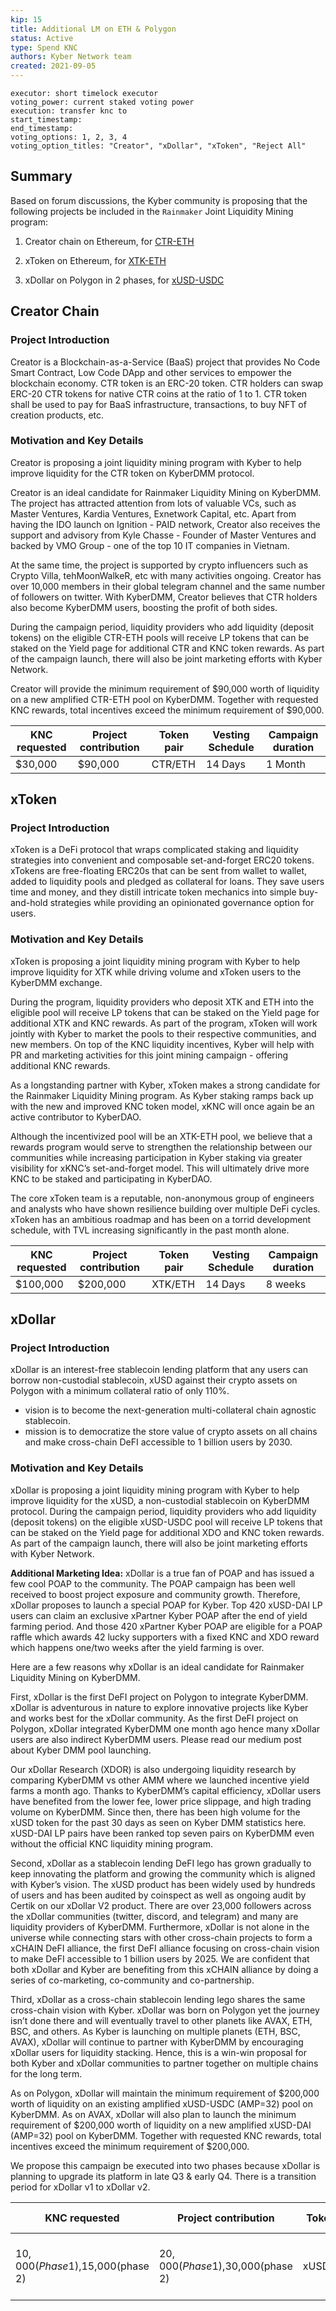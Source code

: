 ```yaml
---
kip: 15
title: Additional LM on ETH & Polygon
status: Active
type: Spend KNC
authors: Kyber Network team
created: 2021-09-05
---
```


```
executor: short timelock executor
voting_power: current staked voting power
execution: transfer knc to 
start_timestamp: 
end_timestamp: 
voting_options: 1, 2, 3, 4
voting_option_titles: "Creator", "xDollar", "xToken", "Reject All"
```

## Summary

Based on forum discussions, the Kyber community is proposing that the following projects be included in the `Rainmaker` Joint Liquidity Mining program:

1. Creator chain on Ethereum, for [CTR-ETH](https://gov.kyber.org/t/creator-ctr-joint-liquidity-mining-proposal-23/309/29)

2. xToken on Ethereum, for [XTK-ETH](https://gov.kyber.org/t/joint-liquidity-mining-w-xtoken-on-kyberdmm/355)

3. xDollar on Polygon in 2 phases, for [xUSD-USDC](https://gov.kyber.org/t/joint-liquidity-mining-with-xdollar-polygon-on-kyberdmm/379)
 

## Creator Chain

### Project Introduction

Creator is a Blockchain-as-a-Service (BaaS) project that provides No Code Smart Contract, Low Code DApp and other services to empower the blockchain economy.
CTR token is an ERC-20 token. CTR holders can swap ERC-20 CTR tokens for native CTR coins at the ratio of 1 to 1. CTR token shall be used to pay for BaaS infrastructure, transactions, to buy NFT of creation products, etc.

### Motivation and Key Details

Creator is proposing a joint liquidity mining program with Kyber to help improve liquidity for the CTR token on KyberDMM protocol.

Creator is an ideal candidate for Rainmaker Liquidity Mining on KyberDMM. The project has attracted attention from lots of valuable VCs, such as Master Ventures, Kardia Ventures, Exnetwork Capital, etc. Apart from having the IDO launch on Ignition - PAID network, Creator also receives the support and advisory from Kyle Chasse - Founder of Master Ventures and backed by VMO Group - one of the top 10 IT companies in Vietnam.

At the same time, the project is supported by crypto influencers such as Crypto Villa, tehMoonWalkeR, etc with many activities ongoing. Creator has over 10,000 members in their global telegram channel and the same number of followers on twitter. With KyberDMM, Creator believes that CTR holders also become KyberDMM users, boosting the profit of both sides.

During the campaign period, liquidity providers who add liquidity (deposit tokens) on the eligible CTR-ETH pools will receive LP tokens that can be staked on the Yield page for additional CTR and KNC token rewards. As part of the campaign launch, there will also be joint marketing efforts with Kyber Network.

Creator will provide the minimum requirement of $90,000 worth of liquidity on a new amplified CTR-ETH pool on KyberDMM. Together with requested KNC rewards, total incentives exceed the minimum requirement of $90,000.

| KNC requested | Project contribution | Token pair | Vesting Schedule |Campaign duration|
|---------------|----------------------|------------|------------------|-----------------|
| $30,000       |$90,000               |CTR/ETH     |14 Days           |1 Month          |


## xToken

### Project Introduction

xToken is a DeFi protocol that wraps complicated staking and liquidity strategies into convenient and composable set-and-forget ERC20 tokens. xTokens are free-floating ERC20s that can be sent from wallet to wallet, added to liquidity pools and pledged as collateral for loans. They save users time and money, and they distill intricate token mechanics into simple buy-and-hold strategies while providing an opinionated governance option for users.

### Motivation and Key Details

xToken is proposing a joint liquidity mining program with Kyber to help improve liquidity for XTK while driving volume and xToken users to the KyberDMM exchange.

During the program, liquidity providers who deposit XTK and ETH into the eligible pool will receive LP tokens that can be staked on the Yield page for additional XTK and KNC rewards. As part of the program, xToken will work jointly with Kyber to market the pools to their respective communities, and new members. On top of the KNC liquidity incentives, Kyber will help with PR and marketing activities for this joint mining campaign - offering additional KNC rewards.

As a longstanding partner with Kyber, xToken makes a strong candidate for the Rainmaker Liquidity Mining program. As Kyber staking ramps back up with the new and improved KNC token model, xKNC will once again be an active contributor to KyberDAO.

Although the incentivized pool will be an XTK-ETH pool, we believe that a rewards program would serve to strengthen the relationship between our communities while increasing participation in Kyber staking via greater visibility for xKNC’s set-and-forget model. This will ultimately drive more KNC to be staked and participating in KyberDAO.

The core xToken team is a reputable, non-anonymous group of engineers and analysts who have shown resilience building over multiple DeFi cycles. xToken has an ambitious roadmap and has been on a torrid development schedule, with TVL increasing significantly in the past month alone.


| KNC requested | Project contribution | Token pair | Vesting Schedule | Campaign duration |
|---------------|----------------------|------------|------------------|------------------ |
|$100,000       |$200,000              |XTK/ETH     |14 Days           |8 weeks            |


## xDollar

### Project Introduction

xDollar is an interest-free stablecoin lending platform that any users can borrow non-custodial stablecoin, xUSD against their crypto assets on Polygon with a minimum collateral ratio of only 110%.
- vision is to become the next-generation multi-collateral chain agnostic stablecoin.
- mission is to democratize the store value of crypto assets on all chains and make cross-chain DeFI accessible to 1 billion users by 2030.

### Motivation and Key Details

xDollar is proposing a joint liquidity mining program with Kyber to help improve liquidity for the xUSD, a non-custodial stablecoin on KyberDMM protocol.
During the campaign period, liquidity providers who add liquidity (deposit tokens) on the eligible xUSD-USDC pool will receive LP tokens that can be staked on the Yield page for additional XDO and KNC token rewards. As part of the campaign launch, there will also be joint marketing efforts with Kyber Network.

**Additional Marketing Idea:**
xDollar is a true fan of POAP and has issued a few cool POAP to the community. The POAP campaign has been well received to boost project exposure and community growth. Therefore, xDollar proposes to launch a special POAP for Kyber. Top 420 xUSD-DAI LP users can claim an exclusive xPartner Kyber POAP after the end of yield farming period. And those 420 xPartner Kyber POAP are eligible for a POAP raffle which awards 42 lucky supporters with a fixed KNC and XDO reward which happens one/two weeks after the yield farming is over.

Here are a few reasons why xDollar is an ideal candidate for Rainmaker Liquidity Mining on KyberDMM.

First, xDollar is the first DeFI project on Polygon to integrate KyberDMM. xDollar is adventurous in nature to explore innovative projects like Kyber and works best for the xDollar community. As the first DeFI project on Polygon, xDollar integrated KyberDMM one month ago hence many xDollar users are also indirect KyberDMM users. Please read our medium post about Kyber DMM pool launching.

Our xDollar Research (XDOR) is also undergoing liquidity research by comparing KyberDMM vs other AMM where we launched incentive yield farms a month ago. Thanks to KyberDMM’s capital efficiency, xDollar users have benefited from the lower fee, lower price slippage, and high trading volume on KyberDMM. Since then, there has been high volume for the xUSD token for the past 30 days as seen on Kyber DMM statistics here. xUSD-DAI LP pairs have been ranked top seven pairs on KyberDMM even without the official KNC liquidity mining program.

Second, xDollar as a stablecoin lending DeFI lego has grown gradually to keep innovating the platform and growing the community which is aligned with Kyber’s vision. The xUSD product has been widely used by hundreds of users and has been audited by coinspect as well as ongoing audit by Certik on our xDollar V2 product. There are over 23,000 followers across the xDollar communities (twitter, discord, and telegram) and many are liquidity providers of KyberDMM. Furthermore, xDollar is not alone in the universe while connecting stars with other cross-chain projects to form a xCHAIN DeFI alliance, the first DeFI alliance focusing on cross-chain vision to make DeFI accessible to 1 billion users by 2025. We are confident that both xDollar and Kyber are benefiting from this xCHAIN alliance by doing a series of co-marketing, co-community and co-partnership.

Third, xDollar as a cross-chain stablecoin lending lego shares the same cross-chain vision with Kyber. xDollar was born on Polygon yet the journey isn’t done there and will eventually travel to other planets like AVAX, ETH, BSC, and others. As Kyber is launching on multiple planets (ETH, BSC, AVAX), xDollar will continue to partner with KyberDMM by encouraging xDollar users for liquidity stacking. Hence, this is a win-win proposal for both Kyber and xDollar communities to partner together on multiple chains for the long term.

As on Polygon, xDollar will maintain the minimum requirement of $200,000 worth of liquidity on an existing amplified xUSD-USDC (AMP=32) pool on KyberDMM. As on AVAX, xDollar will also plan to launch the minimum requirement of $200,000 worth of liquidity on a new amplified xUSD-DAI (AMP=32) pool on KyberDMM. Together with requested KNC rewards, total incentives exceed the minimum requirement of $200,000.

We propose this campaign be executed into two phases because xDollar is planning to upgrade its platform in late Q3 & early Q4. There is a transition period for xDollar v1 to xDollar v2.

| KNC requested        | Project contribution    | Token pair | Vesting Schedule | Campaign duration |
|---------------------|---------------------------|------------|------------------|-----------------------|
|$10,000(Phase 1),$15,000(phase 2)|$20,000(Phase 1),$30,000(phase 2)|xUSD/USDC |NO        |1 Month(Phase 1), 1 Month(Phase 2)|
